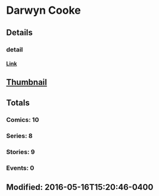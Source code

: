 # Darwyn  Cooke 
## Details
### detail
#### [Link](http://marvel.com/comics/creators/4269/darwyn_cooke?utm_campaign=apiRef&utm_source=225578a89fc76f3d20fbffda5d17a88d)
## [Thumbnail](http://i.annihil.us/u/prod/marvel/i/mg/6/00/4bc47069a2f21.jpg)
## Totals
### Comics: 10
### Series: 8
### Stories: 9
### Events: 0
## Modified: 2016-05-16T15:20:46-0400